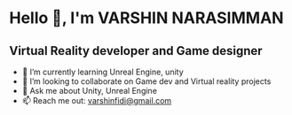 #     Hello 👋, I'm VARSHIN NARASIMMAN

##  Virtual Reality developer and Game designer 

- 🌱 I’m currently learning Unreal Engine, unity
- 👯 I’m looking to collaborate on Game dev and Virtual reality projects 
- 💬 Ask me about Unity, Unreal Engine 
- 📫 Reach me out: varshinfidi@gmail.com

